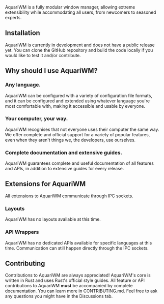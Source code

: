 AquariWM is a fully modular window manager, allowing extreme extensibility while accommodating all
users, from newcomers to seasoned experts.

## Installation
AquariWM is currently in development and does not have a public release yet. You can clone the
GitHub repository and build the code locally if you would like to test it and/or contribute.


## Why should I use AquariWM?

### Any language.
AquariWM can be configured with a variety of configuration file formats, and it can be configured
and extended using whatever language you're most comfortable with, making it accessible and usable
by everyone.

### Your computer, your way.
AquariWM recognises that not everyone uses their computer the same way. We offer complete and
official support for a variety of popular features, even when they aren't things we, the
developers, use ourselves.

### Complete documentation and extensive guides.
AquariWM guarantees complete and useful documentation of all features and APIs, in addition to
extensive guides for every release.


## Extensions for AquariWM
All extensions to AquariWM communicate through IPC sockets.

### Layouts
AquariWM has no layouts available at this time.

### API Wrappers
AquariWM has no dedicated APIs available for specific languages at this time. Communication can
still happen directly through the IPC sockets.


## Contributing
Contributions to AquariWM are always appreciated! AquariWM's core is written in Rust and uses
Rust's official style guides. All feature or API contributions to AquariWM **must** be accompanied
by complete documentation. You can learn more in CONTRIBUTING.md. Feel free to ask any questions
you might have in the Discussions tab.
